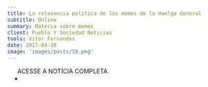 ```yaml
---
title: La relevancia política de los memes de la Huelga General
subtitle: Online
summary: Matéria sobre memes
client: Pueblo Y Sociedad Noticias
tools: Vitor Fernandes
date: 2017-04-28
image: 'images/posts/59.png'
---
```




<div class="post__share"><ul class="share__list list-reset">ACESSE A NOTÍCIA COMPLETA<li class="share__item" style="margin-left: 10px"><a class="share__link share__facebook" style="background: #fa5657" href="http://pysnnoticias.com/la-relevancia-politica-de-los-memes-de-la-huelga-general/" title="Link" rel="nofollow"><i class="fa-solid fa-link"></i></a></li></ul></div>
<!-- <div class="gallery-box"><div class="gallery"><img src="/clipping/images/example-1.jpg" loading="lazy" alt="Project"><img src="/clipping/images/example-2.jpg" loading="lazy" alt="Project"></div><em>Gallery / <a href="https://www.freepik.com/" target="_blank">Freepic</a></em></div> -->